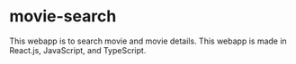 # movie-search
This webapp is to search movie and movie details. This webapp is made in React.js, JavaScript, and TypeScript.
